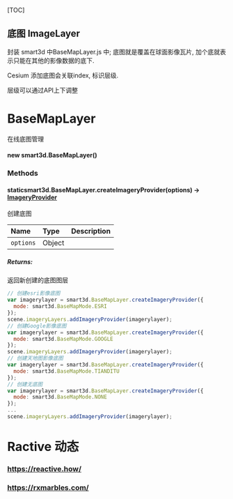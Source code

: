 [TOC]

## 底图 ImageLayer

封装 smart3d 中BaseMapLayer.js 中; 底图就是覆盖在球面影像瓦片, 加个底就表示只能在其他的影像数据的底下.

Cesium 添加底图会关联index, 标识层级.

层级可以通过API上下调整



# BaseMapLayer

在线底图管理

#### new smart3d.BaseMapLayer()



### Methods

#### staticsmart3d.BaseMapLayer.createImageryProvider(options) → [ImageryProvider](http://www.southsmart.com/smartmap/smart3d/cesiumdoc/ImageryProvider.html)

创建底图

| Name      | Type   | Description |
| :-------- | :----- | :---------- |
| `options` | Object |             |

##### Returns:

返回新创建的底图图层

```javascript
// 创建esri影像底图
var imagerylayer = smart3d.BaseMapLayer.createImageryProvider({
  mode: smart3d.BaseMapMode.ESRI
});
scene.imageryLayers.addImageryProvider(imagerylayer);
// 创建Google影像底图
var imagerylayer = smart3d.BaseMapLayer.createImageryProvider({
  mode: smart3d.BaseMapMode.GOOGLE
});
scene.imageryLayers.addImageryProvider(imagerylayer);
// 创建天地图影像底图
var imagerylayer = smart3d.BaseMapLayer.createImageryProvider({
  mode: smart3d.BaseMapMode.TIANDITU
});
// 创建无底图
var imagerylayer = smart3d.BaseMapLayer.createImageryProvider({
  mode: smart3d.BaseMapMode.NONE
});
...
scene.imageryLayers.addImageryProvider(imagerylayer);
```



# Ractive 动态

### https://reactive.how/

### https://rxmarbles.com/